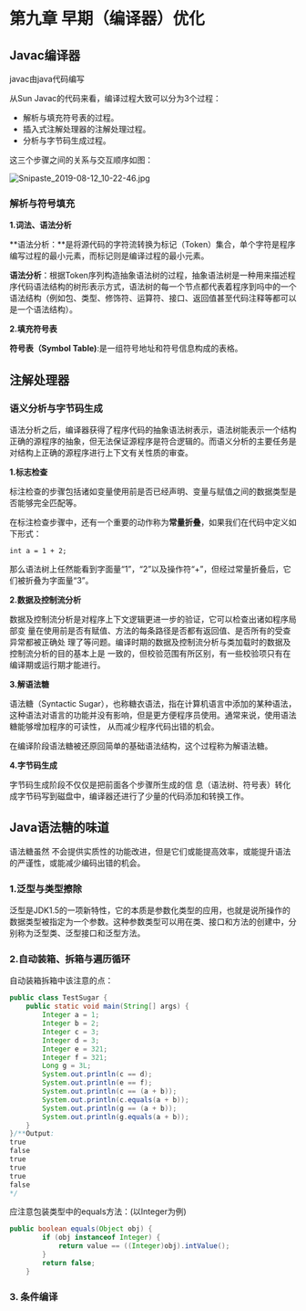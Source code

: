 # 第九章 早期（编译器）优化

## Javac编译器

javac由java代码编写

从Sun Javac的代码来看，编译过程大致可以分为3个过程：

* 解析与填充符号表的过程。
* 插入式注解处理器的注解处理过程。
* 分析与字节码生成过程。

这三个步骤之间的关系与交互顺序如图：

![Snipaste_2019-08-12_10-22-46.jpg](https://i.loli.net/2019/08/12/tyniqa3sGMpB1Yh.jpg)

### 解析与符号填充

**1.词法、语法分析**

**语法分析：**是将源代码的字符流转换为标记（Token）集合，单个字符是程序编写过程的最小元素，而标记则是编译过程的最小元素。

**语法分析**：根据Token序列构造抽象语法树的过程，抽象语法树是一种用来描述程序代码语法结构的树形表示方式，语法树的每一个节点都代表着程序到吗中的一个语法结构（例如包、类型、修饰符、运算符、接口、返回值甚至代码注释等都可以是一个语法结构）。

**2.填充符号表**

**符号表（Symbol Table)**:是一组符号地址和符号信息构成的表格。

## 注解处理器

### 语义分析与字节码生成

语法分析之后，编译器获得了程序代码的抽象语法树表示，语法树能表示一个结构正确的源程序的抽象，但无法保证源程序是符合逻辑的。而语义分析的主要任务是对结构上正确的源程序进行上下文有关性质的审查。

**1.标志检查**

标注检查的步骤包括诸如变量使用前是否已经声明、变量与赋值之间的数据类型是否能够完全匹配等。

在标注检查步骤中，还有一个重要的动作称为**常量折叠**，如果我们在代码中定义如下形式：

`int a = 1 + 2;`

那么语法树上任然能看到字面量“1”，“2”以及操作符“+”，但经过常量折叠后，它们被折叠为字面量“3”。

**2.数据及控制流分析**

数据及控制流分析是对程序上下文逻辑更进一步的验证，它可以检查出诸如程序局部变 量在使用前是否有赋值、方法的每条路径是否都有返回值、是否所有的受查异常都被正确处 理了等问题。编译时期的数据及控制流分析与类加载时的数据及控制流分析的目的基本上是 一致的，但校验范围有所区别，有一些校验项只有在编译期或运行期才能进行。

**3.解语法糖**

语法糖（Syntactic Sugar），也称糖衣语法，指在计算机语言中添加的某种语法，这种语法对语言的功能并没有影响，但是更方便程序员使用。通常来说，使用语法糖能够增加程序的可读性， 从而减少程序代码出错的机会。 

在编译阶段语法糖被还原回简单的基础语法结构，这个过程称为解语法糖。

**4.字节码生成**

字节码生成阶段不仅仅是把前面各个步骤所生成的信 息（语法树、符号表）转化成字节码写到磁盘中，编译器还进行了少量的代码添加和转换工作。 

## Java语法糖的味道

语法糖虽然 不会提供实质性的功能改进，但是它们或能提高效率，或能提升语法的严谨性，或能减少编码出错的机会。

### 1.泛型与类型擦除

泛型是JDK1.5的一项新特性，它的本质是参数化类型的应用，也就是说所操作的数据类型被指定为一个参数。这种参数类型可以用在类、接口和方法的创建中，分别称为泛型类、泛型接口和泛型方法。

### 2.自动装箱、拆箱与遍历循环

自动装箱拆箱中该注意的点：

```java
public class TestSugar {
	public static void main(String[] args) {
		Integer a = 1;
		Integer b = 2;
		Integer c = 3;
		Integer d = 3;
		Integer e = 321;
		Integer f = 321;
		Long g = 3L;
		System.out.println(c == d);
		System.out.println(e == f);
		System.out.println(c == (a + b));
		System.out.println(c.equals(a + b));
		System.out.println(g == (a + b));
		System.out.println(g.equals(a + b));
	}
}/**Output:
true
false
true
true
true
false
*/
```

应注意包装类型中的equals方法：(以Integer为例)

```java
public boolean equals(Object obj) {
        if (obj instanceof Integer) {
            return value == ((Integer)obj).intValue();
        }
        return false;
    }
```

### 3. 条件编译